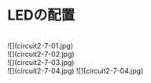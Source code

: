 # LEDの配置

<br>
![](circuit2-7-01.jpg)

<br>
![](circuit2-7-02.jpg)

<br>
![](circuit2-7-03.jpg)

<br>
![](circuit2-7-04.jpg)
![](circuit2-7-04.jpg)